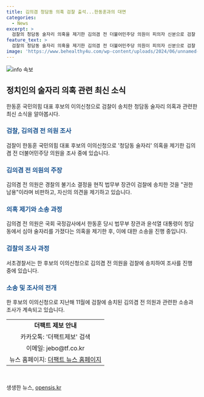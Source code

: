 ```yaml
---
title: 김의겸 청담동 의혹 검찰 출석...한동훈과의 대면
categories:
  - News
excerpt: >
  검찰의 청담동 술자리 의혹을 제기한 김의겸 전 더불어민주당 의원이 피의자 신분으로 검찰 조사를 받고 있다. 이는 한동훈 국민의힘 대표 후보의 이의신청으로 이뤄진 것으로, 국회 국정감사에서의 의혹을 둘러싼 논란과 관련이 있음. 김 의원은 검찰에 송치된 바가 있으며, 관련하여 경찰과의 공방 또한 이어지고 있음. 이에 대한 계속된 관심과 논란이 이어질 전망.
feature_text: >
  검찰의 청담동 술자리 의혹을 제기한 김의겸 전 더불어민주당 의원이 피의자 신분으로 검찰 조사를 받고 있다. 이는 한동훈 국민의힘 대표 후보의 이의신청으로 이뤄진 것으로, 국회 국정감사에서의 의혹을 둘러싼 논란과 관련이 있음. 김 의원은 검찰에 송치된 바가 있으며, 관련하여 경찰과의 공방 또한 이어지고 있음. 이에 대한 계속된 관심과 논란이 이어질 전망.
image: 'https://www.behealthy4u.com/wp-content/uploads/2024/06/unnamed-file.png'
---
```


<p><img src="https://www.behealthy4u.com/wp-content/uploads/2024/06/unnamed-file.png" alt="info 속보" /></p>

<h2 data-ke-size="size26">정치인의 술자리 의혹 관련 최신 소식</h2>

<p data-ke-size="size16">한동훈 국민의힘 대표 후보의 이의신청으로 검찰이 송치한 청담동 술자리 의혹과 관련한 최신 소식을 알아봅시다.</p>

<h3><b><span style="color: #1a5490;">검찰, 김의겸 전 의원 조사</span></b></h3>

<p data-ke-size="size16">검찰이 한동훈 국민의힘 대표 후보의 이의신청으로 '청담동 술자리' 의혹을 제기한 김의겸 전 더불어민주당 의원을 조사 중에 있습니다.</p>

<h3><b><span style="color: #1a5490;">김의겸 전 의원의 주장</span></b></h3>

<p data-ke-size="size16">김의겸 전 의원은 경찰의 불기소 결정을 현직 법무부 장관이 검찰에 송치한 것을 "권한남용"이라며 비판하고, 자신의 의견을 제기하고 있습니다.</p>

<h3><b><span style="color: #1a5490;">의혹 제기와 소송 과정</span></b></h3>

<p data-ke-size="size16">김의겸 전 의원은 국회 국정감사에서 한동훈 당시 법무부 장관과 윤석열 대통령이 청담동에서 심야 술자리를 가졌다는 의혹을 제기한 후, 이에 대한 소송을 진행 중입니다.</p>

<h3><b><span style="color: #1a5490;">검찰의 조사 과정</span></b></h3>

<p data-ke-size="size16">서초경찰서는 한 후보의 이의신청으로 김의겸 전 의원을 검찰에 송치하여 조사를 진행 중에 있습니다.</p>

<h3><b><span style="color: #1a5490;">소송 및 조사의 전개</span></b></h3>

<p data-ke-size="size16">한 후보의 이의신청으로 지난해 11월에 검찰에 송치된 김의겸 전 의원과 관련한 소송과 조사가 계속되고 있습니다.</p>

<table>
  <tr>
    <td style="text-align: center; height: 17px;"><b>더팩트 제보 안내</b></td>
  </tr>
  <tr>
    <td style="text-align: center; height: 17px;">카카오톡: '더팩트제보' 검색</td>
  </tr>
  <tr>
    <td style="text-align: center; height: 17px;">이메일: jebo@tf.co.kr</td>
  </tr>
  <tr>
    <td style="text-align: center; height: 17px;">뉴스 홈페이지: <a href="http://talk.tf.co.kr/bbs/report/write">더팩트 뉴스 홈페이지</a></td>
  </tr>
</table>

<p data-ke-size="size16">&nbsp;</p>
생생한 뉴스, <a href="https://opensis.kr" rel="dofollow">opensis.kr</a>


